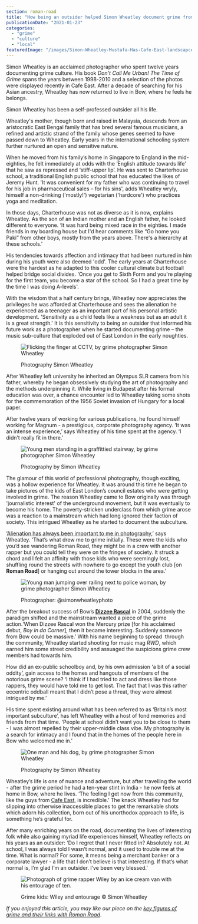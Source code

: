 ```yaml
---
section: roman-road
title: "How being an outsider helped Simon Wheatley document grime from the inside"
publicationDate: "2021-01-23"
categories: 
  - "grime"
  - "culture"
  - "local"
featuredImage: "/images/Simon-Wheatley-Mustafa-Has-Cafe-East-landscapce.jpg"
---
```


Simon Wheatley is an acclaimed photographer who spent twelve years documenting grime culture. His book _Don’t Call Me Urban!_ _The Time of Grime_ spans the years between 1998-2010 and a selection of the photos were displayed recently in Cafe East. After a decade of searching for his Asian ancestry, Wheatley has now returned to live in Bow, where he feels he belongs. 

Simon Wheatley has been a self-professed outsider all his life.

Wheatley's mother, though born and raised in Malaysia, descends from an aristocratic East Bengal family that has bred several famous musicians, a refined and artistic strand of the family whose genes seemed to have passed down to Wheatley. Early years in the international schooling system further nurtured an open and sensitive nature.

When he moved from his family’s home in Singapore to England in the mid-eighties, he felt immediately at odds with the ‘English attitude towards life’ that he saw as repressed and ‘stiff-upper lip’. He was sent to Charterhouse school, a traditional English public school that has educated the likes of Jeremy Hunt. 'It was convenient for my father who was continuing to travel for his job in pharmaceutical sales – for his sins', adds Wheatley wryly, himself a non-drinking ('mostly!') vegetarian ('hardcore') who practices yoga and meditation.

In those days, Charterhouse was not as diverse as it is now, explains Wheatley. As the son of an Indian mother and an English father, he looked different to everyone. ‘It was hard being mixed race in the eighties. I made friends in my boarding house but I'd hear comments like “Go home you Paki” from other boys, mostly from the years above. There's a hierarchy at these schools.'

His tendencies towards affection and intimacy that had been nurtured in him during his youth were also deemed 'odd'. The early years at Charterhouse were the hardest as he adapted to this cooler cultural climate but football helped bridge social divides. 'Once you get to Sixth Form and you're playing for the first team, you become a star of the school. So I had a great time by the time I was doing A-levels'.

With the wisdom that a half century brings, Wheatley now appreciates the privileges he was afforded at Charterhouse and sees the alienation he experienced as a teenager as an important part of his personal artistic development. 'Sensitivity as a child feels like a weakness but as an adult it is a great strength.' It is this sensitivity to being an outsider that informed his future work as a photographer when he started documenting grime – the music sub-culture that exploded out of East London in the early noughties.

<figure>

![Flicking the finger at CCTV, by grime photographer Simon Wheatley](/images/Grime-photography-by-Simon-Wheatley-8.jpg)

<figcaption>

Photography Simon Wheatley

</figcaption>

</figure>

After Wheatley left university he inherited an Olympus SLR camera from his father, whereby he began obsessively studying the art of photography and the methods underpinning it. While living in Budapest after his formal education was over, a chance encounter led to Wheatley taking some shots for the commemoration of the 1956 Soviet invasion of Hungary for a local paper. 

After twelve years of working for various publications, he found himself working for Magnum - a prestigious, corporate photography agency. ‘It was an intense experience,’ says Wheatley of his time spent at the agency. ‘I didn’t really fit in there.’

<figure>

![Young men standing in a graffittied stairway, by grime photographer Simon Wheatley](/images/Grime-photography-by-Simon-Wheatley-4.jpg)

<figcaption>

Photography by Simon Wheatley

</figcaption>

</figure>

The glamour of this world of professional photography, though exciting, was a hollow experience for Wheatley. It was around this time he began to take pictures of the kids of East London’s council estates who were getting involved in grime. The reason Wheatley came to Bow originally was through 'journalistic interest' of the underground movement, but it was eventually to become his home. The poverty-stricken underclass from which grime arose was a reaction to a mainstream which had long ignored their faction of society. This intrigued Wheatley as he started to document the subculture. 

‘[Alienation has always been important to me in photography](https://www.dontcallmeurban.com),’ says Wheatley. ‘That’s what drew me to grime initially. These were the kids who you’d see wandering Roman Road, they might be in a crew with another rapper but you could tell they were on the fringes of society. It struck a chord and I felt an affinity with those kids who were seemingly lost, shuffling round the streets with nowhere to go except the youth club \[on **Roman Road**\] or hanging out around the tower blocks in the area.’ 

<figure>

![Young man jumping over railing next to police woman, by grime photographer Simon Wheatley](/images/Grime-photography-by-Simon-Wheatley-1-1.jpg)

<figcaption>

Photographer: @simonwheatleyphoto

</figcaption>

</figure>

After the breakout success of Bow’s **[Dizzee Rascal](https://romanroadlondon.com/e3-af-dizzee-rascal-album-review/)** in 2004, suddenly the paradigm shifted and the mainstream wanted a piece of the grime action.‘When Dizzee Rascal won the Mercury prize \[for his acclaimed debut, _Boy in da Corner_\], then it became interesting. Suddenly someone from Bow could be massive.’ With his name beginning to spread  through the community, Wheatley started shooting for music mag _RWD_, which earned him some street credibility and assuaged the suspicions grime crew members had towards him. 

How did an ex-public schoolboy and, by his own admission ‘a bit of a social oddity’, gain access to the homes and hangouts of members of the notorious grime scene? ‘I think if I had tried to act and dress like those rappers, they would have told me to get lost. The fact that I was this rather eccentric oddball meant that I didn’t pose a threat, they were almost intrigued by me.’ 

His time spent existing around what has been referred to as ‘Britain’s most important subculture’, has left Wheatley with a host of fond memories and friends from that time. ‘People at school didn’t want you to be close to them - I was almost repelled by their upper-middle class vibe. My photography is a search for intimacy and I found that in the homes of the people here in Bow who welcomed me in.’ 

<figure>

![One man and his dog, by grime photographer Simon Wheatley](/images/Grime-photography-by-Simon-Wheatley-5.jpg)

<figcaption>

Photography by Simon Wheatley

</figcaption>

</figure>

Wheatley’s life is one of nuance and adventure, but after travelling the world - after the grime period he had a ten-year stint in India - he now feels at home in Bow, where he lives. ‘The feeling I get now from this community, like the guys from [Cafe East](https://romanroadlondon.com/cafe-east-roman-road-mustafa-has-interview/), is incredible.’ The knack Wheatley had for slipping into otherwise inaccessible places to get the remarkable shots which adorn his collection, born out of his unorthodox approach to life, is something he’s grateful for. 

After many enriching years on the road, documenting the lives of interesting folk while also gaining myriad life experiences himself, Wheatley reflects on his years as an outsider: ‘Do I regret that I never fitted in? Absolutely not. At school, I was always told I wasn’t normal, and it used to trouble me at the time. What is normal? For some, it means being a merchant banker or a corporate lawyer - a life that I don’t believe is that interesting. If that’s what normal is, I’m glad I’m an outsider. I’ve been very blessed.’

<figure>

![Photograph of grime rapper Wiley by an ice cream van with his entourage of ten.](/images/Grime-photography-by-Simon-Wheatley-6-1024x682.jpg)

<figcaption>

Grime kids: Wiley and entourage © Simon Wheatley

</figcaption>

</figure>

_If you enjoyed this article, you may like our piece on the [key figures of grime and their links with Roman Road](https://romanroadlondon.com/famous-grime-music-figures-bow-e3-east-end-london/)_.
